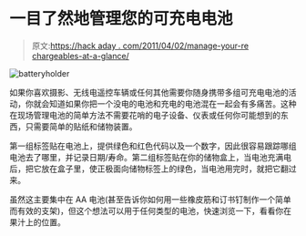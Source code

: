 # 一目了然地管理您的可充电电池

> 原文:[https://hack aday . com/2011/04/02/manage-your-re chargeables-at-a-glance/](https://hackaday.com/2011/04/02/manage-your-rechargeables-at-a-glance/)

![](../Images/1c6110b9b3c3c4a5e716999cc76827fc.png "batteryholder")

如果你喜欢摄影、无线电遥控车辆或任何其他需要你随身携带多组可充电电池的活动，你就会知道如果你把一个没电的电池和充电的电池混在一起会有多痛苦。这种在现场管理电池的简单方法不需要花哨的电子设备、仪表或任何你可能想到的东西，只需要简单的贴纸和储物装置。

第一组标签贴在电池上，提供绿色和红色代码以及一个数字，因此很容易跟踪哪组电池去了哪里，并记录日期/寿命。第二组标签贴在你的储物盒上，当电池充满电后，把它放在盒子里，使正极面向储物标签上的绿色，当电池用完时，就把它翻过来。

虽然这主要集中在 AA 电池(甚至告诉你如何用一些橡皮筋和订书钉制作一个简单而有效的支架)，但这个想法可以用于任何类型的电池，快速浏览一下，看看你在果汁上的位置。